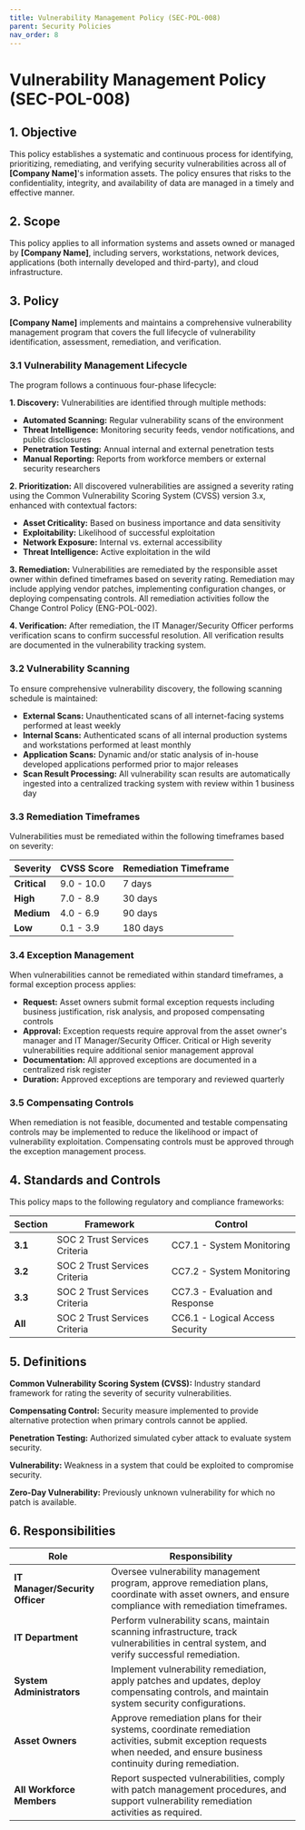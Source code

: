 ```yaml
---
title: Vulnerability Management Policy (SEC-POL-008)
parent: Security Policies
nav_order: 8
---
```


# Vulnerability Management Policy (SEC-POL-008)

## 1. Objective

This policy establishes a systematic and continuous process for identifying, prioritizing, remediating, and verifying security vulnerabilities across all of **[Company Name]**'s information assets. The policy ensures that risks to the confidentiality, integrity, and availability of data are managed in a timely and effective manner.

## 2. Scope

This policy applies to all information systems and assets owned or managed by **[Company Name]**, including servers, workstations, network devices, applications (both internally developed and third-party), and cloud infrastructure.

## 3. Policy

**[Company Name]** implements and maintains a comprehensive vulnerability management program that covers the full lifecycle of vulnerability identification, assessment, remediation, and verification.

### 3.1 Vulnerability Management Lifecycle

The program follows a continuous four-phase lifecycle:

**1. Discovery:** Vulnerabilities are identified through multiple methods:
- **Automated Scanning:** Regular vulnerability scans of the environment
- **Threat Intelligence:** Monitoring security feeds, vendor notifications, and public disclosures  
- **Penetration Testing:** Annual internal and external penetration tests
- **Manual Reporting:** Reports from workforce members or external security researchers

**2. Prioritization:** All discovered vulnerabilities are assigned a severity rating using the Common Vulnerability Scoring System (CVSS) version 3.x, enhanced with contextual factors:
- **Asset Criticality:** Based on business importance and data sensitivity
- **Exploitability:** Likelihood of successful exploitation
- **Network Exposure:** Internal vs. external accessibility
- **Threat Intelligence:** Active exploitation in the wild

**3. Remediation:** Vulnerabilities are remediated by the responsible asset owner within defined timeframes based on severity rating. Remediation may include applying vendor patches, implementing configuration changes, or deploying compensating controls. All remediation activities follow the Change Control Policy (ENG-POL-002).

**4. Verification:** After remediation, the IT Manager/Security Officer performs verification scans to confirm successful resolution. All verification results are documented in the vulnerability tracking system.

### 3.2 Vulnerability Scanning

To ensure comprehensive vulnerability discovery, the following scanning schedule is maintained:

- **External Scans:** Unauthenticated scans of all internet-facing systems performed at least weekly
- **Internal Scans:** Authenticated scans of all internal production systems and workstations performed at least monthly  
- **Application Scans:** Dynamic and/or static analysis of in-house developed applications performed prior to major releases
- **Scan Result Processing:** All vulnerability scan results are automatically ingested into a centralized tracking system with review within 1 business day

### 3.3 Remediation Timeframes

Vulnerabilities must be remediated within the following timeframes based on severity:

|**Severity**|**CVSS Score**|**Remediation Timeframe**|
|---|---|---|
|**Critical**|9.0 - 10.0|7 days|
|**High**|7.0 - 8.9|30 days|
|**Medium**|4.0 - 6.9|90 days|
|**Low**|0.1 - 3.9|180 days|

### 3.4 Exception Management

When vulnerabilities cannot be remediated within standard timeframes, a formal exception process applies:

- **Request:** Asset owners submit formal exception requests including business justification, risk analysis, and proposed compensating controls
- **Approval:** Exception requests require approval from the asset owner's manager and IT Manager/Security Officer. Critical or High severity vulnerabilities require additional senior management approval
- **Documentation:** All approved exceptions are documented in a centralized risk register
- **Duration:** Approved exceptions are temporary and reviewed quarterly

### 3.5 Compensating Controls

When remediation is not feasible, documented and testable compensating controls may be implemented to reduce the likelihood or impact of vulnerability exploitation. Compensating controls must be approved through the exception management process.

## 4. Standards and Controls

This policy maps to the following regulatory and compliance frameworks:

|**Section**|**Framework**|**Control**|
|---|---|---|
|**3.1**|SOC 2 Trust Services Criteria|CC7.1 - System Monitoring|
|**3.2**|SOC 2 Trust Services Criteria|CC7.2 - System Monitoring|  
|**3.3**|SOC 2 Trust Services Criteria|CC7.3 - Evaluation and Response|
|**All**|SOC 2 Trust Services Criteria|CC6.1 - Logical Access Security|

## 5. Definitions

**Common Vulnerability Scoring System (CVSS):** Industry standard framework for rating the severity of security vulnerabilities.

**Compensating Control:** Security measure implemented to provide alternative protection when primary controls cannot be applied.

**Penetration Testing:** Authorized simulated cyber attack to evaluate system security.

**Vulnerability:** Weakness in a system that could be exploited to compromise security.

**Zero-Day Vulnerability:** Previously unknown vulnerability for which no patch is available.

## 6. Responsibilities

|**Role**|**Responsibility**|
|---|---|
|**IT Manager/Security Officer**|Oversee vulnerability management program, approve remediation plans, coordinate with asset owners, and ensure compliance with remediation timeframes.|
|**IT Department**|Perform vulnerability scans, maintain scanning infrastructure, track vulnerabilities in central system, and verify successful remediation.|
|**System Administrators**|Implement vulnerability remediation, apply patches and updates, deploy compensating controls, and maintain system security configurations.|
|**Asset Owners**|Approve remediation plans for their systems, coordinate remediation activities, submit exception requests when needed, and ensure business continuity during remediation.|
|**All Workforce Members**|Report suspected vulnerabilities, comply with patch management procedures, and support vulnerability remediation activities as required.|
